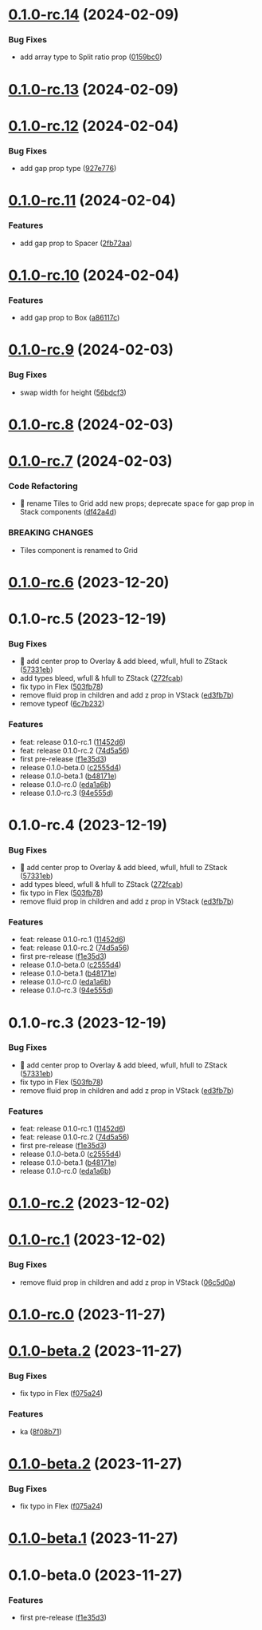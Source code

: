 

# [0.1.0-rc.14](https://github.com/hadnet/react-native-layouts/compare/v0.1.0-rc.13...v0.1.0-rc.14) (2024-02-09)


### Bug Fixes

* add array type to Split ratio prop ([0159bc0](https://github.com/hadnet/react-native-layouts/commit/0159bc0af92e7974494d5f8a6a8b845066ce6619))

# [0.1.0-rc.13](https://github.com/hadnet/react-native-layouts/compare/v0.1.0-rc.12...v0.1.0-rc.13) (2024-02-09)

# [0.1.0-rc.12](https://github.com/hadnet/react-native-layouts/compare/v0.1.0-rc.11...v0.1.0-rc.12) (2024-02-04)


### Bug Fixes

* add gap prop type ([927e776](https://github.com/hadnet/react-native-layouts/commit/927e7760c8f33275b7c48f44966b065442ba4a8f))

# [0.1.0-rc.11](https://github.com/hadnet/react-native-layouts/compare/v0.1.0-rc.10...v0.1.0-rc.11) (2024-02-04)


### Features

* add gap prop to Spacer ([2fb72aa](https://github.com/hadnet/react-native-layouts/commit/2fb72aaba3707f35875d67c9701f7e72b9233fdd))

# [0.1.0-rc.10](https://github.com/hadnet/react-native-layouts/compare/v0.1.0-rc.9...v0.1.0-rc.10) (2024-02-04)


### Features

* add gap prop to Box ([a86117c](https://github.com/hadnet/react-native-layouts/commit/a86117c591cac95b95350bfd44a27472f33423ba))

# [0.1.0-rc.9](https://github.com/hadnet/react-native-layouts/compare/v0.1.0-rc.8...v0.1.0-rc.9) (2024-02-03)


### Bug Fixes

* swap width for height ([56bdcf3](https://github.com/hadnet/react-native-layouts/commit/56bdcf3d93b85a3ce6aa446ce0a2d6a22dc6fd4d))

# [0.1.0-rc.8](https://github.com/hadnet/react-native-layouts/compare/v0.1.0-rc.7...v0.1.0-rc.8) (2024-02-03)

# [0.1.0-rc.7](https://github.com/hadnet/react-native-layouts/compare/v0.1.0-rc.6...v0.1.0-rc.7) (2024-02-03)


### Code Refactoring

* 🧰 rename Tiles to Grid add new props; deprecate space for gap prop in Stack components ([df42a4d](https://github.com/hadnet/react-native-layouts/commit/df42a4d2d2552dc1b38711329e43847fcf55c6a6))


### BREAKING CHANGES

* Tiles component is renamed to Grid

# [0.1.0-rc.6](https://github.com/hadnet/react-native-layouts/compare/v0.1.0-rc.5...v0.1.0-rc.6) (2023-12-20)

# 0.1.0-rc.5 (2023-12-19)


### Bug Fixes

* 🐛 add center prop to Overlay & add bleed, wfull, hfull to ZStack ([57331eb](https://github.com/hadnet/react-native-layouts/commit/57331ebd218c14b83c9ccb3b4a693c9788e31be5))
* add types bleed, wfull & hfull to ZStack ([272fcab](https://github.com/hadnet/react-native-layouts/commit/272fcab37e2f3fa0b2e7ebf257c0c0ad5a1a5e2a))
* fix typo in Flex ([503fb78](https://github.com/hadnet/react-native-layouts/commit/503fb780a8dbb4225d3ecec342b0237d6072d671))
* remove fluid prop in children and add z prop in VStack ([ed3fb7b](https://github.com/hadnet/react-native-layouts/commit/ed3fb7be4c79632737602e9bfef4c53f675d22de))
* remove typeof ([6c7b232](https://github.com/hadnet/react-native-layouts/commit/6c7b2320f13d677b48a04f583d60018b752e4b85))


### Features

* feat: release 0.1.0-rc.1 ([11452d6](https://github.com/hadnet/react-native-layouts/commit/11452d69b94a3dcc2e210622422d3f885589964a))
* feat: release 0.1.0-rc.2 ([74d5a56](https://github.com/hadnet/react-native-layouts/commit/74d5a56d95c1d5203c3e55c32690b548b192cb1c))
* first pre-release ([f1e35d3](https://github.com/hadnet/react-native-layouts/commit/f1e35d34cf8c46f8c4a7e7a5442861f267a1d0f4))
* release 0.1.0-beta.0 ([c2555d4](https://github.com/hadnet/react-native-layouts/commit/c2555d45044260b33d1e89b65e78568b90db1bc5))
* release 0.1.0-beta.1 ([b48171e](https://github.com/hadnet/react-native-layouts/commit/b48171e564e5f01aee0bc9561aeefd46f1c8794e))
* release 0.1.0-rc.0 ([eda1a6b](https://github.com/hadnet/react-native-layouts/commit/eda1a6bcc455dd01b99ab8a6ac136da19dae8b58))
* release 0.1.0-rc.3 ([94e555d](https://github.com/hadnet/react-native-layouts/commit/94e555d8deead800055f7a52382360eb0405db07))

# 0.1.0-rc.4 (2023-12-19)


### Bug Fixes

* 🐛 add center prop to Overlay & add bleed, wfull, hfull to ZStack ([57331eb](https://github.com/hadnet/react-native-layouts/commit/57331ebd218c14b83c9ccb3b4a693c9788e31be5))
* add types bleed, wfull & hfull to ZStack ([272fcab](https://github.com/hadnet/react-native-layouts/commit/272fcab37e2f3fa0b2e7ebf257c0c0ad5a1a5e2a))
* fix typo in Flex ([503fb78](https://github.com/hadnet/react-native-layouts/commit/503fb780a8dbb4225d3ecec342b0237d6072d671))
* remove fluid prop in children and add z prop in VStack ([ed3fb7b](https://github.com/hadnet/react-native-layouts/commit/ed3fb7be4c79632737602e9bfef4c53f675d22de))


### Features

* feat: release 0.1.0-rc.1 ([11452d6](https://github.com/hadnet/react-native-layouts/commit/11452d69b94a3dcc2e210622422d3f885589964a))
* feat: release 0.1.0-rc.2 ([74d5a56](https://github.com/hadnet/react-native-layouts/commit/74d5a56d95c1d5203c3e55c32690b548b192cb1c))
* first pre-release ([f1e35d3](https://github.com/hadnet/react-native-layouts/commit/f1e35d34cf8c46f8c4a7e7a5442861f267a1d0f4))
* release 0.1.0-beta.0 ([c2555d4](https://github.com/hadnet/react-native-layouts/commit/c2555d45044260b33d1e89b65e78568b90db1bc5))
* release 0.1.0-beta.1 ([b48171e](https://github.com/hadnet/react-native-layouts/commit/b48171e564e5f01aee0bc9561aeefd46f1c8794e))
* release 0.1.0-rc.0 ([eda1a6b](https://github.com/hadnet/react-native-layouts/commit/eda1a6bcc455dd01b99ab8a6ac136da19dae8b58))
* release 0.1.0-rc.3 ([94e555d](https://github.com/hadnet/react-native-layouts/commit/94e555d8deead800055f7a52382360eb0405db07))

# 0.1.0-rc.3 (2023-12-19)


### Bug Fixes

* 🐛 add center prop to Overlay & add bleed, wfull, hfull to ZStack ([57331eb](https://github.com/hadnet/react-native-layouts/commit/57331ebd218c14b83c9ccb3b4a693c9788e31be5))
* fix typo in Flex ([503fb78](https://github.com/hadnet/react-native-layouts/commit/503fb780a8dbb4225d3ecec342b0237d6072d671))
* remove fluid prop in children and add z prop in VStack ([ed3fb7b](https://github.com/hadnet/react-native-layouts/commit/ed3fb7be4c79632737602e9bfef4c53f675d22de))


### Features

* feat: release 0.1.0-rc.1 ([11452d6](https://github.com/hadnet/react-native-layouts/commit/11452d69b94a3dcc2e210622422d3f885589964a))
* feat: release 0.1.0-rc.2 ([74d5a56](https://github.com/hadnet/react-native-layouts/commit/74d5a56d95c1d5203c3e55c32690b548b192cb1c))
* first pre-release ([f1e35d3](https://github.com/hadnet/react-native-layouts/commit/f1e35d34cf8c46f8c4a7e7a5442861f267a1d0f4))
* release 0.1.0-beta.0 ([c2555d4](https://github.com/hadnet/react-native-layouts/commit/c2555d45044260b33d1e89b65e78568b90db1bc5))
* release 0.1.0-beta.1 ([b48171e](https://github.com/hadnet/react-native-layouts/commit/b48171e564e5f01aee0bc9561aeefd46f1c8794e))
* release 0.1.0-rc.0 ([eda1a6b](https://github.com/hadnet/react-native-layouts/commit/eda1a6bcc455dd01b99ab8a6ac136da19dae8b58))

# [0.1.0-rc.2](https://github.com/hadnet/react-native-layouts/compare/v0.1.0-rc.1...v0.1.0-rc.2) (2023-12-02)

# [0.1.0-rc.1](https://github.com/hadnet/react-native-layouts/compare/v0.1.0-rc.0...v0.1.0-rc.1) (2023-12-02)


### Bug Fixes

* remove fluid prop in children and add z prop in VStack ([06c5d0a](https://github.com/hadnet/react-native-layouts/commit/06c5d0afdbda36582105b66bcf66497d1b13edd4))

# [0.1.0-rc.0](https://github.com/hadnet/react-native-layouts/compare/v0.1.0-beta.2...v0.1.0-rc.0) (2023-11-27)

# [0.1.0-beta.2](https://github.com/hadnet/react-native-layouts/compare/v0.1.0-beta.1...v0.1.0-beta.2) (2023-11-27)


### Bug Fixes

* fix typo in Flex ([f075a24](https://github.com/hadnet/react-native-layouts/commit/f075a241b5d0468634bfc6b139f438ca10ca104c))


### Features

* ka ([8f08b71](https://github.com/hadnet/react-native-layouts/commit/8f08b71dc71e713b538dcd4a6d7b974a75ed8f27))

# [0.1.0-beta.2](https://github.com/hadnet/react-native-layouts/compare/v0.1.0-beta.1...v0.1.0-beta.2) (2023-11-27)


### Bug Fixes

* fix typo in Flex ([f075a24](https://github.com/hadnet/react-native-layouts/commit/f075a241b5d0468634bfc6b139f438ca10ca104c))

# [0.1.0-beta.1](https://github.com/hadnet/react-native-layouts/compare/v0.1.0-beta.0...v0.1.0-beta.1) (2023-11-27)

# 0.1.0-beta.0 (2023-11-27)


### Features

* first pre-release ([f1e35d3](https://github.com/hadnet/react-native-layouts/commit/f1e35d34cf8c46f8c4a7e7a5442861f267a1d0f4))